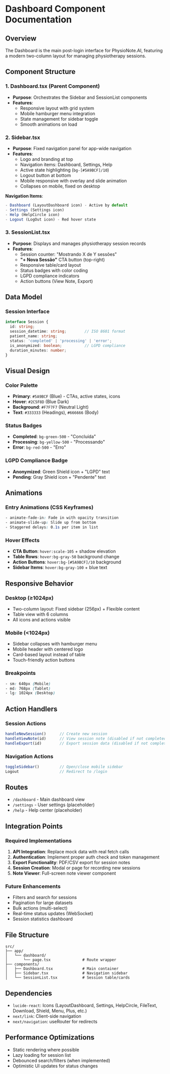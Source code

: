# Dashboard Component Documentation

## Overview
The Dashboard is the main post-login interface for PhysioNote.AI, featuring a modern two-column layout for managing physiotherapy sessions.

## Component Structure

### 1. Dashboard.tsx (Parent Component)
- **Purpose**: Orchestrates the Sidebar and SessionList components
- **Features**:
  - Responsive layout with grid system
  - Mobile hamburger menu integration
  - State management for sidebar toggle
  - Smooth animations on load

### 2. Sidebar.tsx
- **Purpose**: Fixed navigation panel for app-wide navigation
- **Features**:
  - Logo and branding at top
  - Navigation items: Dashboard, Settings, Help
  - Active state highlighting (`bg-[#5A9BCF]/10`)
  - Logout button at bottom
  - Mobile responsive with overlay and slide animation
  - Collapses on mobile, fixed on desktop

**Navigation Items**:
```typescript
- Dashboard (LayoutDashboard icon) - Active by default
- Settings (Settings icon)
- Help (HelpCircle icon)
- Logout (LogOut icon) - Red hover state
```

### 3. SessionList.tsx
- **Purpose**: Displays and manages physiotherapy session records
- **Features**:
  - Session counter: "Mostrando X de Y sessões"
  - **"+ Nova Sessão"** CTA button (top-right)
  - Responsive table/card layout
  - Status badges with color coding
  - LGPD compliance indicators
  - Action buttons (View Note, Export)

## Data Model

### Session Interface
```typescript
interface Session {
  id: string;
  session_datetime: string;        // ISO 8601 format
  patient_name: string;
  status: 'completed' | 'processing' | 'error';
  is_anonymized: boolean;          // LGPD compliance
  duration_minutes: number;
}
```

## Visual Design

### Color Palette
- **Primary**: `#5A9BCF` (Blue) - CTAs, active states, icons
- **Hover**: `#2C5F8D` (Blue Dark)
- **Background**: `#F7F7F7` (Neutral Light)
- **Text**: `#333333` (Headings), `#666666` (Body)

### Status Badges
- **Completed**: `bg-green-500` - "Concluída"
- **Processing**: `bg-yellow-500` - "Processando"
- **Error**: `bg-red-500` - "Erro"

### LGPD Compliance Badge
- **Anonymized**: Green Shield icon + "LGPD" text
- **Pending**: Gray Shield icon + "Pendente" text

## Animations

### Entry Animations (CSS Keyframes)
```css
- animate-fade-in: Fade in with opacity transition
- animate-slide-up: Slide up from bottom
- Staggered delays: 0.1s per item in list
```

### Hover Effects
- **CTA Button**: `hover:scale-105` + shadow elevation
- **Table Rows**: `hover:bg-gray-50` background change
- **Action Buttons**: `hover:bg-[#5A9BCF]/10` background
- **Sidebar Items**: `hover:bg-gray-100` + blue text

## Responsive Behavior

### Desktop (≥1024px)
- Two-column layout: Fixed sidebar (256px) + Flexible content
- Table view with 6 columns
- All icons and actions visible

### Mobile (<1024px)
- Sidebar collapses with hamburger menu
- Mobile header with centered logo
- Card-based layout instead of table
- Touch-friendly action buttons

### Breakpoints
```css
- sm: 640px (Mobile)
- md: 768px (Tablet)
- lg: 1024px (Desktop)
```

## Action Handlers

### Session Actions
```typescript
handleNewSession()      // Create new session
handleViewNote(id)      // View session note (disabled if not completed)
handleExport(id)        // Export session data (disabled if not completed)
```

### Navigation Actions
```typescript
toggleSidebar()         // Open/close mobile sidebar
Logout                  // Redirect to /login
```

## Routes
- `/dashboard` - Main dashboard view
- `/settings` - User settings (placeholder)
- `/help` - Help center (placeholder)

## Integration Points

### Required Implementations
1. **API Integration**: Replace mock data with real fetch calls
2. **Authentication**: Implement proper auth check and token management
3. **Export Functionality**: PDF/CSV export for session notes
4. **Session Creation**: Modal or page for recording new sessions
5. **Note Viewer**: Full-screen note viewer component

### Future Enhancements
- Filters and search for sessions
- Pagination for large datasets
- Bulk actions (multi-select)
- Real-time status updates (WebSocket)
- Session statistics dashboard

## File Structure
```
src/
├── app/
│   └── dashboard/
│       └── page.tsx              # Route wrapper
├── components/
│   ├── Dashboard.tsx             # Main container
│   ├── Sidebar.tsx               # Navigation sidebar
│   └── SessionList.tsx           # Session table/cards
```

## Dependencies
- `lucide-react`: Icons (LayoutDashboard, Settings, HelpCircle, FileText, Download, Shield, Menu, Plus, etc.)
- `next/link`: Client-side navigation
- `next/navigation`: useRouter for redirects

## Performance Optimizations
- Static rendering where possible
- Lazy loading for session list
- Debounced search/filters (when implemented)
- Optimistic UI updates for status changes
